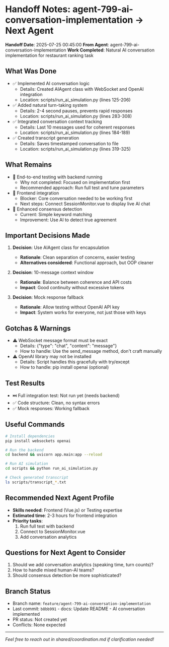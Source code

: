 # Handoff Notes: agent-799-ai-conversation-implementation → Next Agent

**Handoff Date**: 2025-07-25 00:45:00
**From Agent**: agent-799-ai-conversation-implementation
**Work Completed**: Natural AI conversation implementation for restaurant ranking task

## What Was Done
- ✅ Implemented AI conversation logic
  - Details: Created AIAgent class with WebSocket and OpenAI integration
  - Location: scripts/run_ai_simulation.py (lines 125-206)
- ✅ Added natural turn-taking system
  - Details: 2-4 second pauses, prevents rapid responses
  - Location: scripts/run_ai_simulation.py (lines 283-308)
- ✅ Integrated conversation context tracking
  - Details: Last 10 messages used for coherent responses
  - Location: scripts/run_ai_simulation.py (lines 184-189)
- ✅ Created transcript generation
  - Details: Saves timestamped conversation to file
  - Location: scripts/run_ai_simulation.py (lines 319-325)

## What Remains
- 🔲 End-to-end testing with backend running
  - Why not completed: Focused on implementation first
  - Recommended approach: Run full test and tune parameters
- 🔲 Frontend integration
  - Blocker: Core conversation needed to be working first
  - Next steps: Connect SessionMonitor.vue to display live AI chat
- 🔲 Enhanced consensus detection
  - Current: Simple keyword matching
  - Improvement: Use AI to detect true agreement

## Important Decisions Made
1. **Decision**: Use AIAgent class for encapsulation
   - **Rationale**: Clean separation of concerns, easier testing
   - **Alternatives considered**: Functional approach, but OOP cleaner

2. **Decision**: 10-message context window
   - **Rationale**: Balance between coherence and API costs
   - **Impact**: Good continuity without excessive tokens

3. **Decision**: Mock response fallback
   - **Rationale**: Allow testing without OpenAI API key
   - **Impact**: System works for everyone, not just those with keys

## Gotchas & Warnings
- ⚠️ WebSocket message format must be exact
  - Details: {"type": "chat", "content": "message"}
  - How to handle: Use the send_message method, don't craft manually
- ⚠️ OpenAI library may not be installed
  - Details: Script handles this gracefully with try/except
  - How to handle: pip install openai (optional)

## Test Results
- ⏭️ Full integration test: Not run yet (needs backend)
- ✅ Code structure: Clean, no syntax errors
- ✅ Mock responses: Working fallback

## Useful Commands
```bash
# Install dependencies
pip install websockets openai

# Run the backend
cd backend && uvicorn app.main:app --reload

# Run AI simulation
cd scripts && python run_ai_simulation.py

# Check generated transcript
ls scripts/transcript_*.txt
```

## Recommended Next Agent Profile
- **Skills needed**: Frontend (Vue.js) or Testing expertise
- **Estimated time**: 2-3 hours for frontend integration
- **Priority tasks**: 
  1. Run full test with backend
  2. Connect to SessionMonitor.vue
  3. Add conversation analytics

## Questions for Next Agent to Consider
1. Should we add conversation analytics (speaking time, turn counts)?
2. How to handle mixed human-AI teams?
3. Should consensus detection be more sophisticated?

## Branch Status
- Branch name: `feature/agent-799-ai-conversation-implementation`
- Last commit: `b8bb991` - docs: Update README - AI conversation implemented
- PR status: Not created yet
- Conflicts: None expected

---
*Feel free to reach out in shared/coordination.md if clarification needed!*